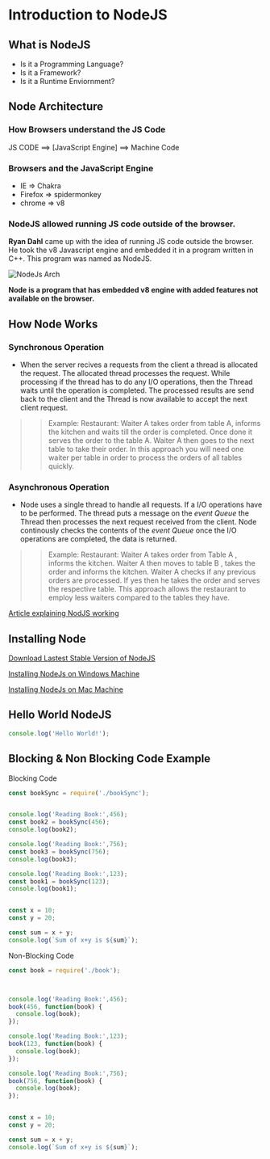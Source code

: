 # Introduction to NodeJS	

## What is NodeJS

* Is it a Programming Language?
* Is it a Framework?
* Is it a Runtime Enviornment?


## Node Architecture

### How Browsers understand the JS Code

JS CODE ==> [JavaScript Engine] ==> Machine Code

### Browsers and the JavaScript Engine
* IE => Chakra
* Firefox => spidermonkey
* chrome => v8

### NodeJS allowed running JS code outside of the browser.
**Ryan Dahl** came up with the idea of running JS code outside the  browser. He took the v8 Javascript engine and embedded it in a program written in C++. This program was named as NodeJS. 


![NodeJs Arch](https://snag.gy/Y1yUj6.jpg)

**Node is a program that has  embedded v8 engine with added features not available on the browser.**


## How Node Works

### Synchronous Operation 
* When the server recives a requests from the client a thread is allocated the request. The allocated thread processes the request. While processing if the thread has to do any I/O operations, then the Thread waits until the operation is completed. The processed results are send back to the client and the Thread is now available to accept the next client request. 

>>Example:
>> Restaurant: Waiter A takes order from table A, informs the kitchen and waits till the order is completed. Once done it serves the order to the table A.
Waiter A then goes to the next table to take their order. In this approach you will need one waiter per table in order to process the orders of all tables quickly. 
 
### Asynchronous Operation 
* Node uses a single thread to handle all requests. If a I/O operations have to be performed. The thread puts a message on the *event Queue* the Thread then  processes the next request received from the client. Node continously checks the contents of the *event Queue* once the I/O operations are completed, the data is returned. 

>>Example:
>> Restaurant: Waiter A takes order from Table A , informs the kitchen. Waiter A then moves to table B , takes the order and informs the kitchen. Waiter A checks if any previous orders are processed. If yes then he takes the order and serves the respective table. This approach allows the restaurant to employ less waiters compared to the tables they have. 

[Article explaining NodJS working](https://www.journaldev.com/7462/node-js-architecture-single-threaded-event-loop)

## Installing Node

[Download Lastest Stable Version of NodeJS](https://nodejs.org/en/download/)

[Installing NodeJs on Windows Machine](https://nodesource.com/blog/installing-nodejs-tutorial-windows/)

[Installing NodeJs on Mac Machine](https://blog.teamtreehouse.com/install-node-js-npm-mac)


## Hello World NodeJS
``` javascript
console.log('Hello World!');
```

## Blocking & Non Blocking Code Example

Blocking Code
```javascript
const bookSync = require('./bookSync');


console.log('Reading Book:',456);
const book2 = bookSync(456);
console.log(book2);

console.log('Reading Book:',756);
const book3 = bookSync(756);
console.log(book3);

console.log('Reading Book:',123);
const book1 = bookSync(123);
console.log(book1);


const x = 10;
const y = 20;

const sum = x + y;
console.log(`Sum of x+y is ${sum}`);
```

Non-Blocking Code
```javascript
const book = require('./book');



console.log('Reading Book:',456);
book(456, function(book) {
  console.log(book);
});

console.log('Reading Book:',123);
book(123, function(book) {
  console.log(book);
});

console.log('Reading Book:',756);
book(756, function(book) {
  console.log(book);
});


const x = 10;
const y = 20;

const sum = x + y;
console.log(`Sum of x+y is ${sum}`);

```